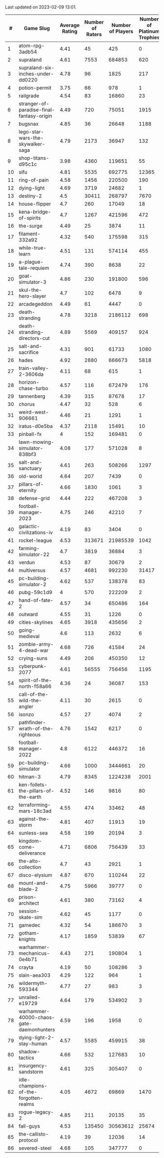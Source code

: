 Last updated on 2023-02-09 13:01.


|#|Game Slug|Average Rating|Number of Raters|Number of Players|Number of Platinum Trophies|Max Rarity (%)|
|---|---|---|---|---|---|---|
|1|atom-rpg-3adb54|4.41|45|425|0|99|
|2|supraland|4.61|7553|684853|620|99|
|3|supraland-six-inches-under-dd0220|4.78|96|1825|217|99|
|4|potion-permit|3.75|66|978|1|98|
|5|railgrade|4.54|83|16860|23|98|
|6|stranger-of-paradise-final-fantasy-origin|4.49|720|75051|1915|98|
|7|bugsnax|4.85|36|26648|1188|97|
|8|lego-star-wars-the-skywalker-saga|4.79|2173|36947|132|97|
|9|shop-titans-d95c1c|3.98|4360|119651|55|97|
|10|sifu|4.81|5535|692775|12365|97|
|11|ring-of-pain|4.58|1456|220500|190|96|
|12|dying-light|4.69|3719|24682|1|95|
|13|destiny-2|4.5|30411|268797|7670|94|
|14|house-flipper|4.7|260|17049|18|94|
|15|kena-bridge-of-spirits|4.7|1267|421596|472|94|
|16|the-surge|4.49|25|3874|11|94|
|17|filament-332a92|4.32|540|175598|315|93|
|18|while-true-learn|4.51|131|574114|455|93|
|19|a-plague-tale-requiem|4.74|390|8638|22|92|
|20|goat-simulator-3|4.86|230|191800|596|92|
|21|skul-the-hero-slayer|4.7|102|6478|9|92|
|22|arcadegeddon|4.49|61|4447|0|91|
|23|death-stranding|4.78|3218|2186112|698|91|
|24|death-stranding-directors-cut|4.89|5569|409157|924|91|
|25|salt-and-sacrifice|4.31|901|61733|1080|91|
|26|hades|4.92|2880|666673|5818|89|
|27|train-valley-2-3606da|4.11|68|615|1|89|
|28|horizon-chase-turbo|4.57|116|672479|176|88|
|29|tannenberg|4.39|315|87678|17|88|
|30|chorus|4.47|32|528|6|87|
|31|weird-west-906661|4.46|21|1291|1|86|
|32|iratus-d0e5ba|4.37|2118|15491|10|85|
|33|pinball-fx|4|152|169481|0|85|
|34|lawn-mowing-simulator-838bf3|4.08|177|571028|8|84|
|35|salt-and-sanctuary|4.61|263|508266|1297|83|
|36|old-world|4.64|207|7439|0|82|
|37|pillars-of-eternity|4.66|1830|1061|3|81|
|38|defense-grid|4.44|222|467208|3|80|
|39|football-manager-2023|4.75|246|42210|7|79|
|40|galactic-civilizations-iv|4.19|83|3404|0|79|
|41|rocket-league|4.53|313671|21985539|1042|78|
|42|farming-simulator-22|4.7|3819|36884|3|77|
|43|verdun|4.53|87|30679|2|76|
|44|multiversus|4.57|4681|992230|31417|75|
|45|pc-building-simulator-2|4.62|537|138378|83|75|
|46|pubg-59c1d9|4|570|222209|2|74|
|47|hand-of-fate-2|4.57|34|650486|164|72|
|48|outward|4.55|31|1226|0|72|
|49|cities-skylines|4.65|3918|435656|2|71|
|50|going-medieval|4.6|113|2632|6|68|
|51|zombie-army-4-dead-war|4.68|726|41584|24|67|
|52|crying-suns|4.49|206|450350|12|66|
|53|cyberpunk-2077|4.61|56555|756456|1195|66|
|54|spirit-of-the-north-f58a66|4.36|24|36087|153|66|
|55|call-of-the-wild-the-angler|4.11|30|2615|0|65|
|56|isonzo|4.57|27|4074|2|57|
|57|pathfinder-wrath-of-the-righteous|4.76|1542|6217|0|51|
|58|football-manager-2022|4.8|6122|446372|16|49|
|59|pc-building-simulator|4.66|1000|3444661|20|48|
|60|hitman-3|4.79|8345|1224238|2001|47|
|61|ken-follets-the-pillars-of-the-earth|4.52|146|9816|80|44|
|62|terraforming-mars-18c3ad|4.55|474|33462|48|43|
|63|against-the-storm|4.81|407|11913|19|39|
|64|sunless-sea|4.58|199|20194|3|36|
|65|kingdom-come-deliverance|4.71|6806|756439|33|31|
|66|the-alto-collection|4.7|43|2921|1|31|
|67|disco-elysium|4.87|670|110244|22|28|
|68|mount-and-blade-2|4.75|5966|39777|0|28|
|69|prison-architect|4.61|380|73162|4|28|
|70|session-skate-sim|4.62|45|1177|0|28|
|71|gamedec|4.32|54|186670|3|27|
|72|gotham-knights|4.17|1859|53839|67|27|
|73|warhammer-mechanicus-0e4b71|4.43|271|190804|1|25|
|74|crayta|4.19|50|108286|3|23|
|75|slain-aea303|4.29|122|964|1|22|
|76|wildermyth-593344|4.77|27|983|3|20|
|77|unrailed-e19729|4.64|179|534902|3|10|
|78|warhammer-40000-chaos-gate-daemonhunters|4.59|196|1958|0|10|
|79|dying-light-2-stay-human|4.57|5585|459915|38|7|
|80|shadow-tactics|4.66|532|127683|10|6|
|81|insurgency-sandstorm|4.61|325|305407|0|5|
|82|idle-champions-of-the-forgotten-realms|4.05|4672|69869|1470|4|
|83|rogue-legacy-2|4.85|211|20135|35|4|
|84|fall-guys|4.53|135450|30563612|25674|2|
|85|the-callisto-protocol|4.19|39|12036|14|1|
|86|severed-steel|4.68|105|347777|0|0.1|
